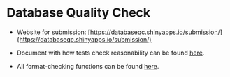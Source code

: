 # Database Quality Check

- Website for submission: [https://databaseqc.shinyapps.io/submission/](https://databaseqc.shinyapps.io/submission/) 

- Document with how tests check reasonability can be found [here](https://github.com/mnakaj/Database_QC/blob/master/Reasonability%20Tests/reasonability_tests.md). 

- All format-checking functions can be found [here](https://github.com/mnakaj/Database_QC/blob/master/App-1/funcs.R).
